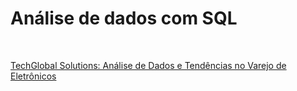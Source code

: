 # Análise de dados com SQL

<br>

[TechGlobal Solutions: Análise de Dados e Tendências no Varejo de Eletrônicos](https://github.com/DuduTrindade/Analises_de_Dados/tree/main/Projetos/Projeto%2001)